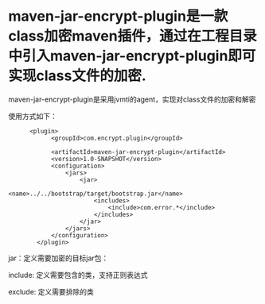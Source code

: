 # maven-jar-encrypt-plugin是一款class加密maven插件，通过在工程目录中引入maven-jar-encrypt-plugin即可实现class文件的加密.

maven-jar-encrypt-plugin是采用jvmti的agent，实现对class文件的加密和解密

使用方式如下：

          <plugin>
                <groupId>com.encrypt.plugin</groupId>
  
                <artifactId>maven-jar-encrypt-plugin</artifactId>
                <version>1.0-SNAPSHOT</version>
                <configuration>
                    <jars>
                        <jar>
                           <name>../../bootstrap/target/bootstrap.jar</name>
                            <includes>
                                <include>com.error.*</include>
                            </includes>
                        </jar>
                    </jars>
                </configuration>
            </plugin>
 jar：定义需要加密的目标jar包：
 
 include: 定义需要包含的类，支持正则表达式
 
 exclude: 定义需要排除的类
 
